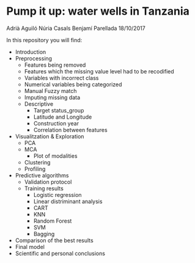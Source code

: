 # Pump it up: water wells in Tanzania
Adrià Aguiló
Núria Casals
Benjamí Parellada
18/10/2017

In this repository you will find:

* Introduction
* Preprocessing
  * Features being removed
  * Features which the missing value level had to be recodified
  * Variables with incorrect class
  * Numerical variables being categorized
  * Manual Fuzzy match
  * Imputing missing data
  * Descriptive
    * Target status_group 
    * Latitude and Longitude
    * Construction year
    * Correlation between features
* Visualitzation & Exploration
  * PCA
  * MCA
    * Plot of modalities
  * Clustering
  * Profiling
* Predictive algorithms
  * Validation protocol
  * Training results
    * Logistic regression
    * Linear distriminant analysis
    * CART
    * KNN
    * Random Forest
    * SVM
    * Bagging
* Comparison of the best results
* Final model
* Scientific and personal conclusions
